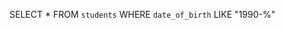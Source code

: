 <!-- selezionare tutti gli studenti nati nel 1990 -->

SELECT \* FROM `students`
WHERE `date_of_birth` LIKE "1990-%"
